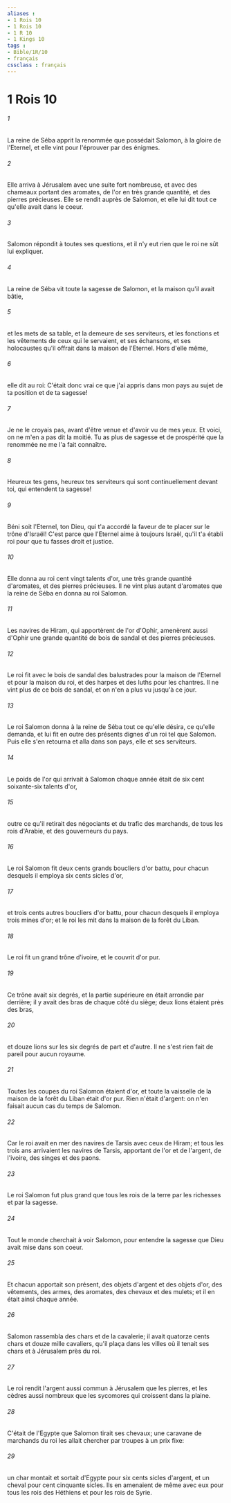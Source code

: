 ```yaml
---
aliases : 
- 1 Rois 10
- 1 Rois 10
- 1 R 10
- 1 Kings 10
tags : 
- Bible/1R/10
- français
cssclass : français
---
```


# 1 Rois 10

###### 1
La reine de Séba apprit la renommée que possédait Salomon, à la gloire de l'Eternel, et elle vint pour l'éprouver par des énigmes.
###### 2
Elle arriva à Jérusalem avec une suite fort nombreuse, et avec des chameaux portant des aromates, de l'or en très grande quantité, et des pierres précieuses. Elle se rendit auprès de Salomon, et elle lui dit tout ce qu'elle avait dans le coeur.
###### 3
Salomon répondit à toutes ses questions, et il n'y eut rien que le roi ne sût lui expliquer.
###### 4
La reine de Séba vit toute la sagesse de Salomon, et la maison qu'il avait bâtie,
###### 5
et les mets de sa table, et la demeure de ses serviteurs, et les fonctions et les vêtements de ceux qui le servaient, et ses échansons, et ses holocaustes qu'il offrait dans la maison de l'Eternel. Hors d'elle même,
###### 6
elle dit au roi: C'était donc vrai ce que j'ai appris dans mon pays au sujet de ta position et de ta sagesse!
###### 7
Je ne le croyais pas, avant d'être venue et d'avoir vu de mes yeux. Et voici, on ne m'en a pas dit la moitié. Tu as plus de sagesse et de prospérité que la renommée ne me l'a fait connaître.
###### 8
Heureux tes gens, heureux tes serviteurs qui sont continuellement devant toi, qui entendent ta sagesse!
###### 9
Béni soit l'Eternel, ton Dieu, qui t'a accordé la faveur de te placer sur le trône d'Israël! C'est parce que l'Eternel aime à toujours Israël, qu'il t'a établi roi pour que tu fasses droit et justice.
###### 10
Elle donna au roi cent vingt talents d'or, une très grande quantité d'aromates, et des pierres précieuses. Il ne vint plus autant d'aromates que la reine de Séba en donna au roi Salomon.
###### 11
Les navires de Hiram, qui apportèrent de l'or d'Ophir, amenèrent aussi d'Ophir une grande quantité de bois de sandal et des pierres précieuses.
###### 12
Le roi fit avec le bois de sandal des balustrades pour la maison de l'Eternel et pour la maison du roi, et des harpes et des luths pour les chantres. Il ne vint plus de ce bois de sandal, et on n'en a plus vu jusqu'à ce jour.
###### 13
Le roi Salomon donna à la reine de Séba tout ce qu'elle désira, ce qu'elle demanda, et lui fit en outre des présents dignes d'un roi tel que Salomon. Puis elle s'en retourna et alla dans son pays, elle et ses serviteurs.
###### 14
Le poids de l'or qui arrivait à Salomon chaque année était de six cent soixante-six talents d'or,
###### 15
outre ce qu'il retirait des négociants et du trafic des marchands, de tous les rois d'Arabie, et des gouverneurs du pays.
###### 16
Le roi Salomon fit deux cents grands boucliers d'or battu, pour chacun desquels il employa six cents sicles d'or,
###### 17
et trois cents autres boucliers d'or battu, pour chacun desquels il employa trois mines d'or; et le roi les mit dans la maison de la forêt du Liban.
###### 18
Le roi fit un grand trône d'ivoire, et le couvrit d'or pur.
###### 19
Ce trône avait six degrés, et la partie supérieure en était arrondie par derrière; il y avait des bras de chaque côté du siège; deux lions étaient près des bras,
###### 20
et douze lions sur les six degrés de part et d'autre. Il ne s'est rien fait de pareil pour aucun royaume.
###### 21
Toutes les coupes du roi Salomon étaient d'or, et toute la vaisselle de la maison de la forêt du Liban était d'or pur. Rien n'était d'argent: on n'en faisait aucun cas du temps de Salomon.
###### 22
Car le roi avait en mer des navires de Tarsis avec ceux de Hiram; et tous les trois ans arrivaient les navires de Tarsis, apportant de l'or et de l'argent, de l'ivoire, des singes et des paons.
###### 23
Le roi Salomon fut plus grand que tous les rois de la terre par les richesses et par la sagesse.
###### 24
Tout le monde cherchait à voir Salomon, pour entendre la sagesse que Dieu avait mise dans son coeur.
###### 25
Et chacun apportait son présent, des objets d'argent et des objets d'or, des vêtements, des armes, des aromates, des chevaux et des mulets; et il en était ainsi chaque année.
###### 26
Salomon rassembla des chars et de la cavalerie; il avait quatorze cents chars et douze mille cavaliers, qu'il plaça dans les villes où il tenait ses chars et à Jérusalem près du roi.
###### 27
Le roi rendit l'argent aussi commun à Jérusalem que les pierres, et les cèdres aussi nombreux que les sycomores qui croissent dans la plaine.
###### 28
C'était de l'Egypte que Salomon tirait ses chevaux; une caravane de marchands du roi les allait chercher par troupes à un prix fixe:
###### 29
un char montait et sortait d'Egypte pour six cents sicles d'argent, et un cheval pour cent cinquante sicles. Ils en amenaient de même avec eux pour tous les rois des Héthiens et pour les rois de Syrie.
